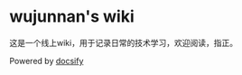 # wujunnan's wiki

这是一个线上wiki，用于记录日常的技术学习，欢迎阅读，指正。

Powered by [docsify](https://docsify.js.org/#/)

